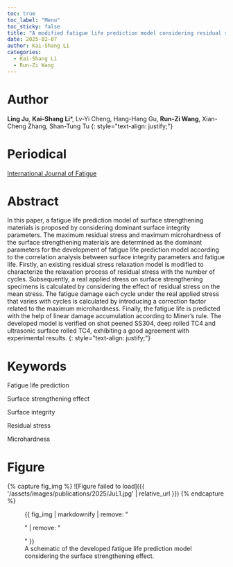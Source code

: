 ```yaml
---
toc: true
toc_label: "Menu"
toc_sticky: false
title: "A modified fatigue life prediction model considering residual stresses relaxation and microhardness distribution for surface strengthening materials"
date: 2025-02-07
author: Kai-Shang Li
categories:
  - Kai-Shang Li
  - Run-Zi Wang
---
```

# Author
**Ling Ju**, **Kai-Shang Li***, Lv-Yi Cheng, Hang-Hang Gu, **Run-Zi Wang**, Xian-Cheng Zhang, Shan-Tung Tu
{: style="text-align: justify;"}

# Periodical
[International Journal of Fatigue](https://doi.org/10.1016/j.ijfatigue.2025.108862)

# Abstract
In this paper, a fatigue life prediction model of surface strengthening materials is proposed by considering dominant surface integrity parameters. The maximum residual stress and maximum microhardness of the surface strengthening materials are determined as the dominant parameters for the development of fatigue life prediction model according to the correlation analysis between surface integrity parameters and fatigue life. Firstly, an existing residual stress relaxation model is modified to characterize the relaxation process of residual stress with the number of cycles. Subsequently, a real applied stress on surface strengthening specimens is calculated by considering the effect of residual stress on the mean stress. The fatigue damage each cycle under the real applied stress that varies with cycles is calculated by introducing a correction factor related to the maximum microhardness. Finally, the fatigue life is predicted with the help of linear damage accumulation according to Miner’s rule. The developed model is verified on shot peened SS304, deep rolled TC4 and ultrasonic surface rolled TC4, exhibiting a good agreement with experimental results.
{: style="text-align: justify;"}

# Keywords
Fatigue life prediction

Surface strengthening effect

Surface integrity

Residual stress

Microhardness

# Figure
{% capture fig_img %}
![Figure failed to load]({{ '/assets/images/publications/2025/JuL1.jpg' | relative_url }})
{% endcapture %}

<figure>
  {{ fig_img | markdownify | remove: "<p>" | remove: "</p>" }}
  <figcaption>A schematic of the developed fatigue life prediction model considering the surface strengthening effect.</figcaption>
</figure>